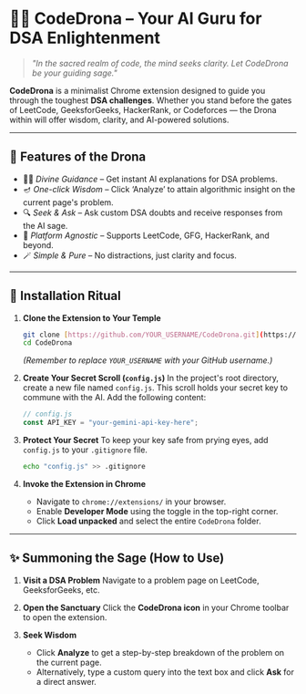 
# 🧙‍♂️ CodeDrona – Your AI Guru for DSA Enlightenment

> *"In the sacred realm of code, the mind seeks clarity. Let CodeDrona be your guiding sage."*

**CodeDrona** is a minimalist Chrome extension designed to guide you through the toughest **DSA challenges**. Whether you stand before the gates of LeetCode, GeeksforGeeks, HackerRank, or Codeforces — the Drona within will offer wisdom, clarity, and AI-powered solutions.

---

## 📿 Features of the Drona

- 🧘‍♂️ *Divine Guidance* – Get instant AI explanations for DSA problems.
- 🪔 *One-click Wisdom* – Click ‘Analyze’ to attain algorithmic insight on the current page's problem.
- 🔍 *Seek & Ask* – Ask custom DSA doubts and receive responses from the AI sage.
- 🧭 *Platform Agnostic* – Supports LeetCode, GFG, HackerRank, and beyond.
- 🪄 *Simple & Pure* – No distractions, just clarity and focus.

---



## 🔧 Installation Ritual

1.  **Clone the Extension to Your Temple**
    ```bash
    git clone [https://github.com/YOUR_USERNAME/CodeDrona.git](https://github.com/YOUR_USERNAME/CodeDrona.git)
    cd CodeDrona
    ```
    *(Remember to replace `YOUR_USERNAME` with your GitHub username.)*

2.  **Create Your Secret Scroll (`config.js`)**
    In the project's root directory, create a new file named `config.js`. This scroll holds your secret key to commune with the AI. Add the following content:
    ```javascript
    // config.js
    const API_KEY = "your-gemini-api-key-here";
    ```

3.  **Protect Your Secret**
    To keep your key safe from prying eyes, add `config.js` to your `.gitignore` file.
    ```bash
    echo "config.js" >> .gitignore
    ```

4.  **Invoke the Extension in Chrome**
    -   Navigate to `chrome://extensions/` in your browser.
    -   Enable **Developer Mode** using the toggle in the top-right corner.
    -   Click **Load unpacked** and select the entire `CodeDrona` folder.

---

## ✨ Summoning the Sage (How to Use)

1.  **Visit a DSA Problem**
    Navigate to a problem page on LeetCode, GeeksforGeeks, etc.

2.  **Open the Sanctuary**
    Click the **CodeDrona icon** in your Chrome toolbar to open the extension.

3.  **Seek Wisdom**
    -   Click **Analyze** to get a step-by-step breakdown of the problem on the current page.
    -   Alternatively, type a custom query into the text box and click **Ask** for a direct answer.
````

